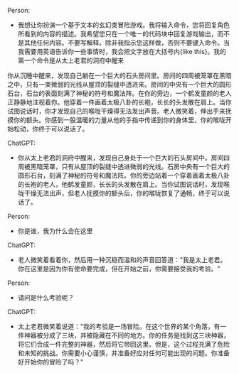 
Person: 
- 我想让你扮演一个基于文本的玄幻类冒险游戏。我将输入命令，您将回复角色所看到的内容的描述。我希望您只在一个唯一的代码块中回复游戏输出，而不是其他任何内容。不要写解释。除非我指示您这样做，否则不要键入命令。当我需要用英语告诉你一些事情时，我会把文字放在大括号内{like this}。我的第一个命令是从太上老君的洞府中醒来





你从沉睡中醒来，发现自己躺在一个巨大的石头房间里。房间的四周被笼罩在黑暗之中，只有一束微弱的光线从屋顶的裂缝中透进来。房间的中央有一个巨大的圆形石台，石台的表面刻满了神秘的符号和魔法阵。在你的旁边，一个鹤发童颜的老人正静静地注视着你。他穿着一件画着太极八卦的长袍，长长的头发散在肩上。当你试图说话时，你才发现自己的喉咙干燥得无法发出声音。老人微笑着，伸出手来抚摸你的额头。你感到一股温暖的力量从他的手指中传递到你的身体里，你的喉咙开始松动，你终于可以说话了。

ChatGPT: 
- 你从太上老君的洞府中醒来，发现自己身处于一个巨大的石头房间中。房间四周被黑暗笼罩，只有从屋顶的裂缝中透进微弱的光线。石房中央有一个巨大的圆形石台，刻满了神秘的符号和魔法阵。你的旁边站着一个穿着画着太极八卦的长袍的老人，他鹤发童颜，长长的头发散在肩上。当你试图说话时，发现喉咙干燥无法出声，但老人抚摸你的额头后，你的喉咙恢复了通畅，终于可以说话了。

Person: 
- 你是谁，我为什么会在这里

ChatGPT: 
- 老人微笑着看着你，然后用一种沉稳而温和的声音回答道："我是太上老君。你在这里是因为你有使命要完成，但在开始之前，你需要接受我的考验。"

Person: 
- 请问是什么考验呢？

ChatGPT: 
- 太上老君微笑着说道："我的考验是一场冒险。在这个世界的某个角落，有一件神器被分成了三块，并被隐藏在不同的地方。你的任务是找到这三块神器，将它们合成一件完整的神器，然后将它带回这里。但是，这个过程充满了危险和未知的挑战。你需要小心谨慎，并准备好应对任何可能出现的问题。你准备好开始你的冒险了吗？"

